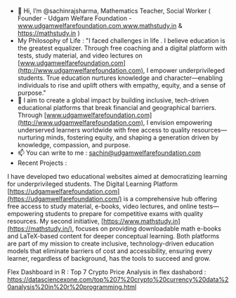 - 👋 Hi, I’m @sachinrajsharma, Mathematics Teacher, Social Worker ( Founder - Udgam Welfare Foundation - www.udgamwelfarefoundation.com,www.mathstudy.in & https://mathstudy.in ) 
- My Philosophy of Life : "I faced challenges in life . I believe education is the greatest equalizer. Through free coaching and a digital platform with tests, study material, and video lectures on [www.udgamwelfarefoundation.com](http://www.udgamwelfarefoundation.com), I empower underprivileged students. True education nurtures knowledge and character—enabling individuals to rise and uplift others with empathy, equity, and a sense of purpose."
- 👀 I aim to create a global impact by building inclusive, tech-driven educational platforms that break financial and geographical barriers. Through [www.udgamwelfarefoundation.com](http://www.udgamwelfarefoundation.com), I envision empowering underserved learners worldwide with free access to quality resources—nurturing minds, fostering equity, and shaping a generation driven by knowledge, compassion, and purpose.
- 📫 You can write to me : sachin@udgamwelfarefoundation.com
- Recent Projects :

I have developed two educational websites aimed at democratizing learning for underprivileged students. The Digital Learning Platform [https://udgamwelfarefoundation.com](https://udgamwelfarefoundation.com/)  is a comprehensive hub offering free access to study material, e-books, video lectures, and online tests—empowering students to prepare for competitive exams with quality resources. My second initiative, [https://www.mathstudy.in](https://mathstudy.in/), focuses on providing downloadable math e-books and LaTeX-based content for deeper conceptual learning. Both platforms are part of my mission to create inclusive, technology-driven education models that eliminate barriers of cost and accessibility, ensuring every learner, regardless of background, has the tools to succeed and grow.

Flex Dashboard in R : Top 7 Crypto Price Analysis in flex dashabord : https://datasciencexone.com/top%207%20crypto%20currency%20data%20analysis%20in%20r%20programming.html


